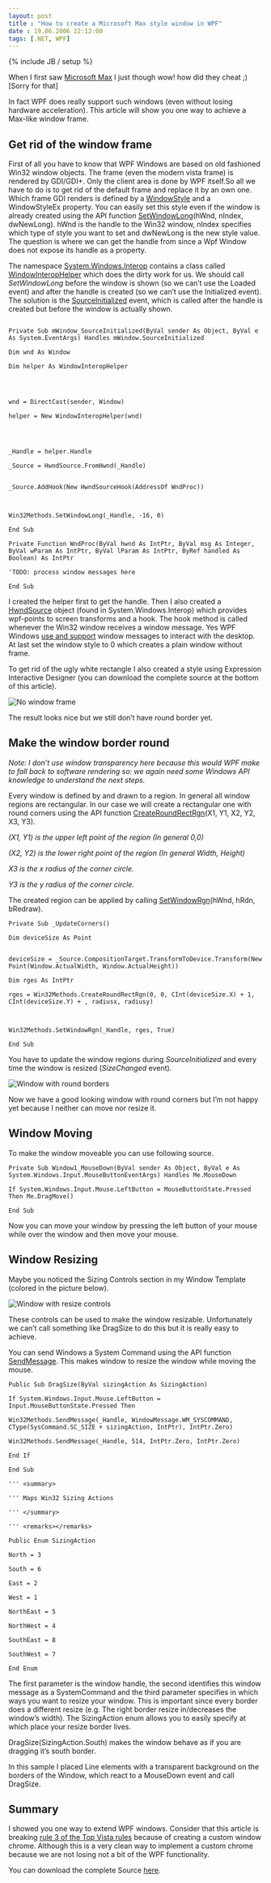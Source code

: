 ```yaml
---
layout: post
title : "How to create a Microsoft Max style window in WPF"
date : 19.06.2006 22:12:00
tags: [.NET, WPF]
---
```

{% include JB / setup %}


When I first saw [Microsoft Max](http://www.microsoft.com/max/) I just though wow! how did they cheat ;) [Sorry for that] 

In fact WPF does really support such windows (even without losing hardware acceleration). This article will show you one way to achieve a Max-like window frame. 

## Get rid of the window frame 

First of all you have to know that WPF Windows are based on old fashioned Win32 window objects. The frame (even the modern vista frame) is rendered by GDI/GDI+. Only the client area is done by WPF itself.So all we have to do is to get rid of the default frame and replace it by an own one. Which frame GDI renders is defined by a [WindowStyle](http://msdn.microsoft.com/library/en-us/winui/winui/WindowsUserInterface/Windowing/Windows/WindowReference/WindowStyles.asp) and a WindowStyleEx property. You can easily set this style even if the window is already created using the API function [SetWindowLong](http://msdn.microsoft.com/library/en-us/winui/winui/windowsuserinterface/windowing/windowclasses/windowclassreference/windowclassfunctions/setwindowlong.asp)(hWnd, nIndex, dwNewLong). hWnd is the handle to the Win32 window, nIndex specifies which type of style you want to set and dwNewLong is the new style value. The question is where we can get the handle from since a Wpf Window does not expose its handle as a property. 

The namespace [System.Windows.Interop](http://windowssdk.msdn.microsoft.com/en-us/system.windows.interop(VS.80).aspx) contains a class called [WindowInteropHelper](http://windowssdk.msdn.microsoft.com/en-us/system.windows.interop.windowinterophelper(VS.80).aspx) which does the dirty work for us. We should call <em>SetWindowLong</em> before the window is shown (so we can’t use the Loaded event) and after the handle is created (so we can’t use the Initialized event). The solution is the [SourceInitialized](http://windowssdk.msdn.microsoft.com/en-us/system.windows.window.sourceinitialized(VS.80).aspx) event, which is called after the handle is created but before the window is actually shown. 

````VB.NET

Private Sub mWindow_SourceInitialized(ByVal sender As Object, ByVal e As System.EventArgs) Handles mWindow.SourceInitialized 

Dim wnd As Window 

Dim helper As WindowInteropHelper 




wnd = DirectCast(sender, Window) 

helper = New WindowInteropHelper(wnd) 




_Handle = helper.Handle 

_Source = HwndSource.FromHwnd(_Handle) 


_Source.AddHook(New HwndSourceHook(AddressOf WndProc)) 



Win32Methods.SetWindowLong(_Handle, -16, 0) 

End Sub 

Private Function WndProc(ByVal hwnd As IntPtr, ByVal msg As Integer, ByVal wParam As IntPtr, ByVal lParam As IntPtr, ByRef handled As Boolean) As IntPtr 

'TODO: process window messages here 

End Sub 

````

I created the helper first to get the handle. Then I also created a [HwndSource](http://windowssdk.msdn.microsoft.com/en-us/system.windows.interop.hwndsource(VS.80).aspx) object (found in System.Windows.Interop) which provides wpf-points to screen transforms and a hook. The hook method is called whenever the Win32 window receives a window message. Yes WPF Windows <u>use and support</u> window messages to interact with the desktop. At last set the window style to 0 which creates a plain window without frame. 

To get rid of the ugly white rectangle I also created a style using Expression Interactive Designer (you can download the complete source at the bottom of this article).

![No window frame](http://www.dev-jc-vb.de/dev-jc-vb/blog/images/NoFrame.PNG)

The result looks nice but we still don’t have round border yet. 

## Make the window border round 

<em>Note: I don’t use window transparency here because this would WPF make to fall back to software rendering so: we again need some Windows API knowledge to understand the next steps. </em>

Every window is defined by and drawn to a region. In general all window regions are rectangular. In our case we will create a rectangular one with round corners using the API function [CreateRoundRectRgn](http://msdn.microsoft.com/library/en-us/gdi/regions_7wa6.asp)(X1, Y1, X2, Y2, X3, Y3). 
<em>

(X1, Y1) is the upper left point of the region (In general 0,0) 

(X2, Y2) is the lower right point of the region (In general Width, Height) 

X3 is the x radius of the corner circle. 

Y3 is the y radius of the corner circle. 
</em>

The created region can be applied by calling [SetWindowRgn](http://msdn.microsoft.com/library/en-us/gdi/pantdraw_2him.asp)(hWnd, hRdn, bRedraw). 


````VB.NET
Private Sub _UpdateCorners() 

Dim deviceSize As Point 


deviceSize = _Source.CompositionTarget.TransformToDevice.Transform(New Point(Window.ActualWidth, Window.ActualHeight)) 

Dim rges As IntPtr 

rges = Win32Methods.CreateRoundRectRgn(0, 0, CInt(deviceSize.X) + 1, CInt(deviceSize.Y) + , radiusx, radiusy) 



Win32Methods.SetWindowRgn(_Handle, rges, True) 

End Sub 
````

You have to update the window regions during <em>SourceInitialized</em> and every time the window is resized (<em>SizeChanged</em> event).

![Window with round borders](http://www.dev-jc-vb.de/dev-jc-vb/blog/images/RoundBorders.PNG)

Now we have a good looking window with round corners but I’m not happy yet because I neither can move nor resize it. 

## Window Moving 

To make the window moveable you can use following source. 


````VB.NET
Private Sub Window1_MouseDown(ByVal sender As Object, ByVal e As System.Windows.Input.MouseButtonEventArgs) Handles Me.MouseDown 

If System.Windows.Input.Mouse.LeftButton = MouseButtonState.Pressed Then Me.DragMove() 

End Sub
````


Now you can move your window by pressing the left button of your mouse while over the window and then move your mouse. 

## Window Resizing 

Maybe you noticed the Sizing Controls section in my Window Template (colored in the picture below).

![Window with resize controls](http://www.dev-jc-vb.de/dev-jc-vb/blog/images/SizingControls.PNG)

These controls can be used to make the window resizable. Unfortunately we can’t call something like DragSize to do this but it is really easy to achieve. 

You can send Windows a System Command using the API function [SendMessage](http://msdn.microsoft.com/library/en-us/winui/winui/windowsuserinterface/windowing/messagesandmessagequeues/messagesandmessagequeuesreference/messagesandmessagequeuesfunctions/sendmessage.asp). This makes window to resize the window while moving the mouse. 

````VB.NET
Public Sub DragSize(ByVal sizingAction As SizingAction) 

If System.Windows.Input.Mouse.LeftButton = Input.MouseButtonState.Pressed Then 

Win32Methods.SendMessage(_Handle, WindowMessage.WM_SYSCOMMAND, CType(SysCommand.SC_SIZE + sizingAction, IntPtr), IntPtr.Zero) 

Win32Methods.SendMessage(_Handle, 514, IntPtr.Zero, IntPtr.Zero) 

End If 

End Sub 

''' <summary> 

''' Maps Win32 Sizing Actions 

''' </summary> 

''' <remarks></remarks> 

Public Enum SizingAction 

North = 3 

South = 6 

East = 2 

West = 1 

NorthEast = 5 

NorthWest = 4 

SouthEast = 8 

SouthWest = 7 

End Enum 
````

The first parameter is the window handle, the second identifies this window message as a SystemCommand and the third parameter specifies in which ways you want to resize your window. This is important since every border does a different resize (e.g. The right border resize in/decreases the window’s width). The SizingAction enum allows you to easily specify at which place your resize border lives. 

DragSize(SizingAction.South) makes the window behave as if you are dragging it’s south border. 

In this sample I placed Line elements with a transparent background on the borders of the Window, which react to a MouseDown event and call DragSize.

## Summary 

I showed you one way to extend WPF windows. Consider that this article is breaking [rule 3 of the Top Vista rules](http://msdn.microsoft.com/library/en-us/uxguide/uxguide/Resources/TopRules/TopRules.asp) because of creating a custom window chrome. Although this is a very clean way to implement a custom chrome because we are not losing not a bit of the WPF functionality. 

You can download the complete Source [here](http://www.dev-jc-vb.de/dev-jc-vb/blog/WindowStyleExtender.zip). 
